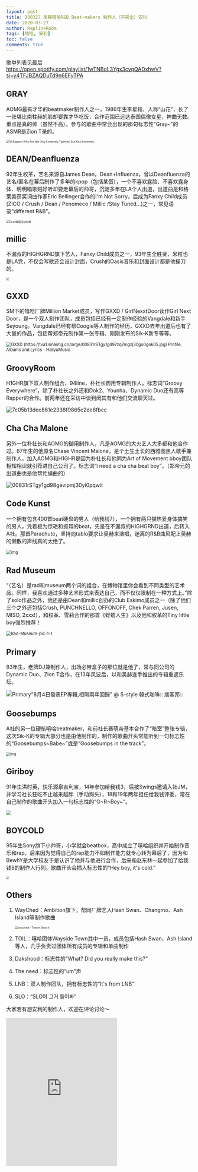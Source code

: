 ```yaml
---
layout: post
title: 200327 南韩嘻哈R&B Beat-makers 制作人（不完全）安利
date: 2020-03-27
author: RaplineRoom
tags: [嘻哈, 安利]
toc: false
comments: true
---
```


歌单列表见最后 https://open.spotify.com/playlist/1wTNBoL3Ygx3cvqQADxhwV?si=y4TFJBZAQDuTd9n6EFyTPA

## GRAY

AOMG最有才华的beatmaker制作人之一，1986年生李星和，人称“山花”，长了一张堪比南柱赫的脸却要靠才华吃饭，合作范围已远达泰国偶像女星，神曲无数。重点是真的帅（虽然不高）。参与的歌曲中常会出现的那句标志性“Gray~”的ASMR是Zion T录的。

<img src="https://tva1.sinaimg.cn/large/00831rSTgy1gd979p0pq1j30u011iaef.jpg" alt="10 Rappers Who Are Not Only Extremely Talented, But Also Extremely ..." style="zoom:50%;" />

## DEAN/Deanfluenza

92年生权革，艺名来源自James Dean，Dean+Influenza，曾以Deanfluenza的艺名/匿名在幕后制作了多年的kpop（包括某蛋），一个不喜欢露脸、不喜欢露身体、明明唱歌贼好听却要走幕后的帅哥，沉淀多年在LA个人出道，出道曲是和格莱美获奖词曲作家Eric Bellinger合作的I'm Not Sorry，后成为Fanxy Child成员(ZICO / Crush / Dean / Penomeco / Millic /Stay Tuned...)之一，常见语录“different R&B”。

<img src="/Users/aoyingxue/Desktop/dean.png" alt="Dean韩国活动时期" style="zoom:50%;" />

## millic

不漏叔的HIGHGRND旗下艺人，Fanxy Child成员之一，93年生全胜贤，米粒也是LA党，不仅会写歌还会设计封面，Crush的Oasis音乐和封面设计都是他操刀的。

<img src="https://tva1.sinaimg.cn/large/00831rSTgy1gd97o6zwv5j30pg0xc7cj.jpg" style="zoom:50%;" />

## GXXD

SM下的嘻哈厂牌Million Market成员，写作GXXD / GirlNexxtDoor读作Girl Next Door，是一个双人制作团队，成员包括已经有一定制作经验的Vangdale和新手Seyoung。Vangdale已经有帮Coogie等人制作的经历，GXXD去年出道后也有了大量的作品，包括帮郑帝元制作第一张专辑、刚刚发布的Sik-K新专等等。

<img src="https://hallyumusic.com/wp-content/uploads/2019/01/2684788.jpg" alt="GXXD (https://tva1.sinaimg.cn/large/00831rSTgy1gd97zq7mgzj30go0gok05.jpg) Profile, Albums and Lyrics - HallyuMusic" style="zoom:80%;" />

## GroovyRoom

H1GHR旗下双人制作组合，94line，朴社长御用专辑制作人，标志词“Groovy Everywhere”，除了朴社长之外还和Dok2、Younha、Dynamic Duo还有高等Rapper的合作。前两年还在采访中谈到闵其有和他们交流聊天过。

![7c05b13dec861e2338f9865c2de6fbcc](https://tva1.sinaimg.cn/large/007S8ZIlgy1gdretk8sg4j30ru0pse81.jpg)

## Cha Cha Malone

另外一位朴社长和AOMG的御用制作人，凡是AOMG的大火艺人大多都和他合作过。87年生的他原名Chase Vincent Malone，是个土生土长的西雅图黑人歌手兼制作人，加入AOMG和H1GHR是因为朴社长和他同为Art of Movement bboy团队相知相识就引荐进自己公司了。标志词“I need a cha cha beat boy”。（郑帝元的出道曲也是他帮忙编曲的）

![00831rSTgy1gd98gevipmj30yi0pqwit](https://tva1.sinaimg.cn/large/007S8ZIlgy1gdretdr292j30yi0pqgpy.jpg)

## Code Kunst 

一个拥有包含400首beat硬盘的男人（给我钱7），一个拥有两只猫热爱身体搞笑的男人，凭着极为惊艳和抓耳的beat，先是在不漏叔的HIGHGRND出道，后转入A社。那首Parachute，坚持向tablo要求让吴赫来演唱，迷离的R&B曲风配上吴赫的懒散的声线真的太绝了。

<img src="https://tva1.sinaimg.cn/large/00831rSTgy1gd98l7dqvxj30ku0q2dh3.jpg" alt="img" style="zoom:80%;" />

## Rad Museum 

“（艺名）是rad和museum两个词的组合，在博物馆里你会看到不同类型的艺术品。同样，我喜欢通过多种艺术形式来表达自己，而不仅仅限制在一种方式上。”除了solo作品之外，他还是由Dean和millic创办的Club Eskimo成员之一（除了他们三个之外还包括Crush, PUNCHNELLO, OFFONOFF, Chek Parren, Jusen, MISO, 2xxx!），和权革、雪莉合作的那首《蜉蝣人生》以及他和权革的Tiny little boy强烈推荐！

<img src="https://tva1.sinaimg.cn/large/00831rSTgy1gd98og16izj30lc0qotc3.jpg" alt="Rad-Museum-pic-1-1" style="zoom:80%;" />

## Primary 

83年生，老牌DJ兼制作人，出场必带盒子的那位就是他了，常与同公司的Dynamic Duo、Zion T合作，在13年风波后，以和吴赫连手推出的专辑重返乐坛。

![Primary"8月4日發表EP專輯,相隔兩年回歸" @ S-style 韓式咖啡:: 痞客邦::](https://tva1.sinaimg.cn/large/00831rSTgy1gd992xnys0j30f00btaac.jpg)

## Goosebumps

A社的另一位硬核嘻哈beatmaker，和前社长赛萌帝基本合作了“暗室”整张专辑，这次Sik-K的专辑大部分也是由他制作的，制作的歌曲开头常能听到一句标志性的“Goosebumps~Babe~”或是“Goosebumps in the track”。

<img src="https://tva1.sinaimg.cn/large/00831rSTgy1gd99z5ro6xj30u00k0ad8.jpg" alt="img" style="zoom:67%;" />

## Giriboy

91年生洪时英，快乐源泉吉利宝，14年参加给我钱3，后被Swings邀请入社JM，并学习社长狂吃不止越来越胖（手动狗头），18和19年两年担任给我钱评委，常在自己制作的歌曲开头加入一句标志性的“G~R~Boy~”。

<img src="https://lastfm.freetls.fastly.net/i/u/770x0/4f74fcf45e0f3182d344bb20280de37b.jpg" style="zoom:80%;" />

## BOYCOLD

95年生Sony旗下小帅哥，小学就会beatbox，高中成立了嘻哈组织并开始制作音乐和rap，后来因为觉得自己的rap能力不如制作能力就专心转为幕后了，因为和BewhY是大学校友于是认识了他并与他进行合作，后来和赵东林一起参加了给我钱8的制作人行列。歌曲开头会插入标志性的“Hey boy, it's cold.”

<img src="https://tva1.sinaimg.cn/large/00831rSTgy1gd9a4rgf72j30u011l117.jpg" style="zoom:50%;" />

## Others

1. WayChed：Ambition旗下，帮同厂牌艺人Hash Swan、Changmo、Ash Island等制作歌曲 

   <img src="https://tva1.sinaimg.cn/large/00831rSTgy1gd9abiu9fnj30u00to40f.jpg" alt="wayched - Twitter Search" style="zoom:50%;" />

2. TOIL：嘻哈团体Wayside Town其中一员，成员包括Hash Swan、Ash Island等人，几乎负责过团体所有成员的专辑和单曲制作

3. Dakshood：标志性的“What? Did you really make this?”

4. The need：标志性的“um”声

5. LNB：双人制作团队，拥有标志性的“It's from LNB"

6. SLO：“SLO야 그거 틀어봐”

大家若有想安利的制作人，欢迎在评论讨论～

<div class="video-container"><iframe src="https://open.spotify.com/embed/playlist/1wTNBoL3Ygx3cvqQADxhwV" height="400" frameborder="0" allowtransparency="true" allow="encrypted-media"></iframe></div>